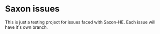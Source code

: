 # Saxon issues

This is just a testing project for issues faced with Saxon-HE. Each issue will have it's own branch.
